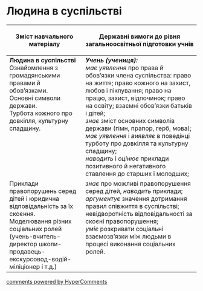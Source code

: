 <div id="hypercomments_widget" class="js-hypercomments-widget invisible"></div>

Людина в суспільстві
=============================================
<table>
<thead>
  <tr>
    <th width="40%" align="center"><p>Зміст навчального матеріалу</p></td>
    <th width="60%" align="center"><p>Державні вимоги до рівня загальноосвітньої підготовки учнів</p></td>
  </tr>
</thead>
<tbody>
  <tr>
    <td width="40%" style="vertical-align:top !important;">
    <b>Людина в суспільстві</b><br>
    Ознайомлення з громадянськими правами й обов’язками.<br>
    Основні символи держави.<br>
    Турбота кожного про довкілля, культурну спадщину.<br></td>
    <td width="60%" style="vertical-align:top !important;">
    <i><b>Учень (учениця):</b></i><br>
    <i>має уявлення</i> про права й обов’язки члена суспільства: право на життя; право кожного на захист, любов і піклування; право на працю, захист, відпочинок; право на освіту; взаємні обов’язки батьків і дітей;<br>
    <i>знає</i> зміст основних символів держави (гімн, прапор, герб, мова);<br>
    <i>має уявлення</i> і <i>виявляє</i> в поведінці турботу про довкілля та культурну спадщину;<br>
    <i>наводить</i> і <i>оцінює</i> приклади позитивного й негативного ставлення до старших і молодших;<br> </td>
  </tr>
  <tr>
    <td width="40%" style="vertical-align:top !important;">
    Приклади правопорушень серед дітей і юридична відповідальність за їх скоєння.<br>
    Моделювання різних соціальних ролей (учень-вчитель-директор школи-продавець-екскурсовод-водій-міліціонер і т.д.)<br>
    </td>
    <td width="60%" style="vertical-align:top !important;">
    <i>знає</i> про можливі правопорушення серед дітей, <i>наводить</i> приклади;<br>
    <i>аргументує</i> значення дотримання правил співжиття в суспільстві; невідворотність відповідальності за скоєні правопорушення;<br>
    <i>уміє</i> розкривати соціальні взаємозв’язки між людьми в процесі виконання соціальних ролей.<br>
    </td>
  </tr>
</tbody>
</table>

<div class="js-hypercomments-container">
<a href="http://hypercomments.com" class="hc-link" title="comments widget">comments powered by HyperComments</a>
</div>